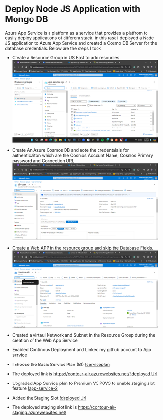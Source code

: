 # Deploy Node JS Application with Mongo DB

Azure App Service is a platform as a service that provides a platfrom to easily deploy applications of different stack.
In this task I deployed a Node JS application to Azure App Service and created a Cosmo DB Server for the database credentials. Below are the steps I took
- Create a Resource Group in US East to add resources 
![resource-group](./images/app-service-rg.png)

- Create An Azure Cosmos DB and note the credentaials for authenticaiton which are the Cosmos Account Name, Cosmos Primary password and Connection URL
![MongoDb](./images/cosmos-db.png)
-  Create a Web APP in the resource group and skip the Database Fields. 
![AppService](./images/app-service.png)

- Created a virtaul Network and Subnet in the Resource Group during the creation of the Web App Service

- Enabled Continous Deployment and Linked my github account to App service 

- I choose the Basic Service Plan (B1)
[!serviceplan](./images/appservice-plan.png)
- The deployed link is https://contour-air.azurewebsites.net/
[!deployed Url](./images/deployed-url.png)

- Upgraded App Service plan to Premium V3 P0V3 to enable staging slot feature
[!app-service-2](./images/app-service-plan-12.png)

- Added the Staging Slot
[!deployed Url](./images/staging-slot.png)

- The deployed staging slot link is https://contour-air-staging.azurewebsites.net/